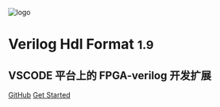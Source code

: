 <!-- _coverpage.md -->

![logo](/introduce/duck.png)

# Verilog Hdl Format  <small>1.9</small>

## VSCODE 平台上的 FPGA-verilog 开发扩展

[GitHub](https://github.com/1391074994/Verilog-Hdl-Format)
[Get Started](/README.md)